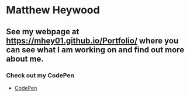 # Matthew Heywood

## See my webpage at https://mhey01.github.io/Portfolio/ where you can see what I am working on and find out more about me.

### Check out my CodePen

- [CodePen](https://codepen.io/mhey01/#)
